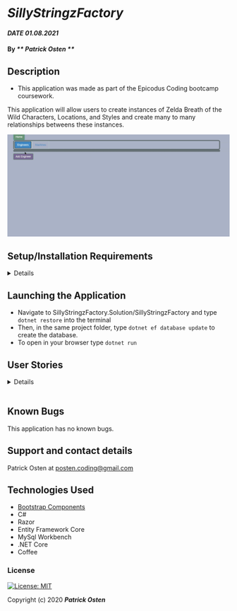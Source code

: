 # _SillyStringzFactory_

#### _DATE 01.08.2021_

#### By _** Patrick Osten **_

## Description
- This application was made as part of the Epicodus Coding bootcamp coursework.

This application will allow users to create instances of Zelda Breath of the Wild Characters, Locations, and Styles and create many to many relationships betweens these instances. 

![](ReadMeAssets/recording.gif)

## Setup/Installation Requirements

<details>

Software Requirements
* An internet browser of your choice; I prefer Chrome
* A code editor; I prefer VSCode
* .NET Core
* MySQL Workbench

Open by Downloading or Cloning
* Navigate to <https://github.com/POsten040/SillyStringzFactory>
* Download this repository to your computer by clicking the green Code button and 'Download Zip'
* Or clone the repository with `git clone https://github.com/POsten040/SillyStringzFactory`

AppSettings
* This project requires an AppSettings file. Create your `appsettings.json` file in the main `SillyStringzFactory` directory. 
* Format your `appsettings.json` file as follows including your unique password that was created at MySqlWorkbench installation:
```
{
  "ConnectionStrings":{
      "DefaultConnection": "Server=localhost;Port=3306;database=p-osten;uid=root;pwd=<YourPassword>;"
  }
}
```
* Update the Server, Port, and User ID as needed.

</details>

## Launching the Application
* Navigate to SillyStringzFactory.Solution/SillyStringzFactory and type `dotnet restore` into the terminal
* Then, in the same project folder, type `dotnet ef database update` to create the database. 
* To open in your browser type `dotnet run` 

## User Stories
<details>

| User Stories                                                                                                                                                                                                                                                               |   |
|----------------------------------------------------------------------------------------------------------------------------------------------------------------------------------------------------------------------------------------------------------------------------|---|
| As the factory manager, I need to be able to see a list of all engineers, and I need to be able to see a list of all machines.                                                                                                                                             |   |
| As the factory manager, I need to be able to select a engineer, see their details, and see a list of all machines that engineer is licensed to repair. I also need to be able to select a machine, see its details, and see a list of all engineers licensed to repair it. |   |
| As the factory manager, I need to add new engineers to our system when they are hired. I also need to add new machines to our system when they are installed.                                                                                                              |   |
| As the factory manager, I should be able to add new machines even if no engineers are employed. I should also be able to add new engineers even if no machines are installed                                                                                               |   |
| As the factory manager, I need to be able to add or remove machines that a specific engineer is licensed to repair. I also need to be able to modify this relationship from the other side, and add or remove engineers from a specific machine.                           |   |
| I should be able to navigate to a splash page that lists all engineers and machines. Users should be able to click on an individual engineer or machine to see all the engineers/machines that belong to it.                                                               |   |
</details>
<br>

## Known Bugs

This application has no known bugs. 

## Support and contact details

Patrick Osten at <posten.coding@gmail.com>


## Technologies Used

* [Bootstrap Components](https://getbootstrap.com/docs/3.3/components/)
* C#
* Razor
* Entity Framework Core
* MySql Workbench
* .NET Core
* Coffee

### License

[![License: MIT](https://img.shields.io/badge/License-MIT-yellow.svg)](https://opensource.org/licenses/MIT)

Copyright (c) 2020 **_Patrick Osten_**